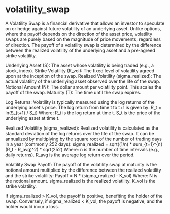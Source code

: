 # volatility_swap


A Volatility Swap is a financial derivative that allows an investor to speculate on or hedge against future volatility of an underlying asset. Unlike options, where the payoff depends on the direction of the asset price, volatility swaps are purely based on the magnitude of price movements, regardless of direction. The payoff of a volatility swap is determined by the difference between the realized volatility of the underlying asset and a pre-agreed strike volatility.


Underlying Asset (S): The asset whose volatility is being traded (e.g., a stock, index).
Strike Volatility (K_vol): The fixed level of volatility agreed upon at the inception of the swap.
Realized Volatility (sigma_realized): The actual volatility of the underlying asset observed over the life of the swap.
Notional Amount (N): The dollar amount per volatility point. This scales the payoff of the swap.
Maturity (T): The time until the swap expires.



Log Returns: Volatility is typically measured using the log returns of the underlying asset's price. The log return from time t to t+1 is given by:
R_t = ln(S_{t+1} / S_t)
Where:
R_t is the log return at time t.
S_t is the price of the underlying asset at time t.

Realized Volatility (sigma_realized): Realized volatility is calculated as the standard deviation of the log returns over the life of the swap. It can be annualized by multiplying by the square root of the number of trading days in a year (commonly 252 days):
sigma_realized = sqrt((1/n) * sum_{t=1}^{n} (R_t - R_avg)^2) * sqrt(252)
Where:
n is the number of time intervals (e.g., daily returns).
R_avg is the average log return over the period.

Volatility Swap Payoff: The payoff of the volatility swap at maturity is the notional amount multiplied by the difference between the realized volatility and the strike volatility:
Payoff = N * (sigma_realized - K_vol)
Where:
N is the notional amount.
sigma_realized is the realized volatility.
K_vol is the strike volatility.

If sigma_realized > K_vol, the payoff is positive, benefiting the holder of the swap. Conversely, if sigma_realized < K_vol, the payoff is negative, and the holder would incur a loss.
